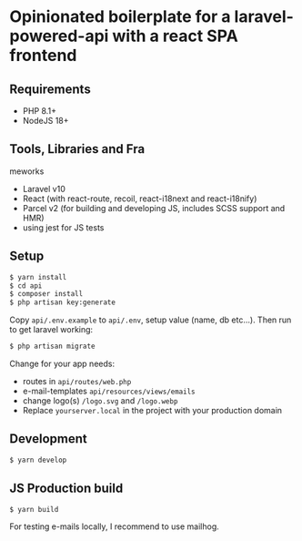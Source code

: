 # Opinionated boilerplate for a laravel-powered-api with a react SPA frontend

## Requirements

  * PHP 8.1+
  * NodeJS 18+
## Tools, Libraries and Fra
meworks

  * Laravel v10
  * React (with react-route, recoil, react-i18next and react-i18nify)
  * Parcel v2 (for building and developing JS, includes SCSS support and HMR)
  * using jest for JS tests

## Setup

```sh
$ yarn install
$ cd api
$ composer install
$ php artisan key:generate
```

Copy `api/.env.example` to `api/.env`, setup value (name, db etc…). Then run to get laravel working:

```sh
$ php artisan migrate
```

Change for your app needs:

  * routes in `api/routes/web.php`
  * e-mail-templates `api/resources/views/emails`
  * change logo(s) `/logo.svg` and `/logo.webp`
  * Replace `yourserver.local` in the project with your production domain

## Development

```sh
$ yarn develop
```

## JS Production build

```sh
$ yarn build
```

For testing e-mails locally, I recommend to use mailhog. 
